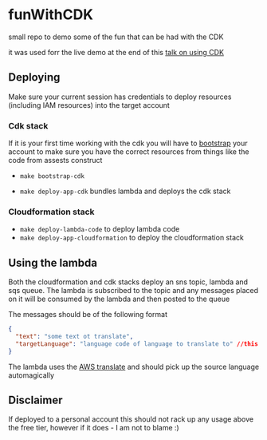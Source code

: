 # funWithCDK

small repo to demo some of the fun that can be had with the CDK

it was used forr the live demo at the end of this [talk on using CDK](https://www.dropbox.com/scl/fi/ve01c0n10757514xxdcji/_-AWS-CDK-infra-as-code-but-not-as-you-know-it.paper?dl=0&rlkey=3fs5q6v2uefkt16pb2rw6mwf1)

## Deploying

Make sure your current session has credentials to deploy resources (including IAM resources) into the target account

### Cdk stack
If it is  your first time working with the cdk you will have to [bootstrap](https://docs.aws.amazon.com/cdk/latest/guide/bootstrapping.html) your account to make sure you have the correct resources from things like the code from assests construct
- `make bootstrap-cdk`

- `make deploy-app-cdk` bundles lambda and deploys the cdk stack

### Cloudformation stack
 - `make deploy-lambda-code` to deploy lambda code
 - `make deploy-app-cloudformation` to deploy the cloudformation stack


## Using the lambda

Both the cloudformation and cdk stacks deploy an sns topic, lambda and sqs queue.
The lambda is subscribed to the topic and any messages placed on it will be consumed by the lambda and then posted to the queue

The messages should be of the following format
```json
{
  "text": "some text ot translate",
  "targetLanguage": "language code of language to translate to" //this is optional and will translate to Spanish by default 
}
```

The lambda uses the [AWS translate](https://aws.amazon.com/translate/) and should pick up the source language automagically


## Disclaimer

If deployed to a personal account this should not rack up any usage above the free tier, however if it does - I am not to blame :)


